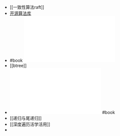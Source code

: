 - [[一致性算法raft]]
- [开源算法库](https://github.com/TheAlgorithms)
- #book ![Leetcode1470题解-Go语言实现.pdf](../assets/Leetcode1470题解-Go语言实现_1650519766302_0.pdf)
- [[btree]]
- ![算法导论（原书第3版） (Thomas H.Cormen,Charles E.Leiserson etc.) (z-lib.org).pdf](../assets/算法导论（原书第3版）_(Thomas_H.Cormen,Charles_E.Leiserson_etc.)_(z-lib.org)_1653292678699_0.pdf) #book
- [[递归与尾递归]]
- [[深度遍历活学活用]]
-